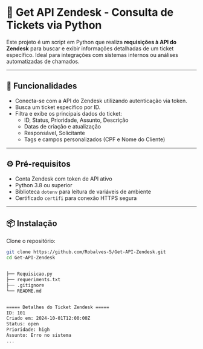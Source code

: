 # 🎫 Get API Zendesk - Consulta de Tickets via Python

Este projeto é um script em Python que realiza **requisições à API do Zendesk** para buscar e exibir informações detalhadas de um ticket específico. Ideal para integrações com sistemas internos ou análises automatizadas de chamados.

---

## 🚀 Funcionalidades

- Conecta-se com a API do Zendesk utilizando autenticação via token.
- Busca um ticket específico por ID.
- Filtra e exibe os principais dados do ticket:
  - ID, Status, Prioridade, Assunto, Descrição
  - Datas de criação e atualização
  - Responsável, Solicitante
  - Tags e campos personalizados (CPF e Nome do Cliente)

---

## ⚙️ Pré-requisitos

- Conta Zendesk com token de API ativo
- Python 3.8 ou superior
- Biblioteca `dotenv` para leitura de variáveis de ambiente
- Certificado `certifi` para conexão HTTPS segura

---

## 📦 Instalação

Clone o repositório:

```bash
git clone https://github.com/Robalves-5/Get-API-Zendesk.git
cd Get-API-Zendesk


├── Requisicao.py                         
├── requeriments.txt      
├── .gitignore            
└── README.md  


===== Detalhes do Ticket Zendesk =====
ID: 101
Criado em: 2024-10-01T12:00:00Z
Status: open
Prioridade: high
Assunto: Erro no sistema
...




